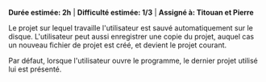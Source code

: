 **Durée estimée: 2h** | **Difficulté estimée: 1/3** | **Assigné à: Titouan et Pierre**

Le projet sur lequel travaille l'utilisateur est sauvé automatiquement sur le disque. L'utilisateur peut aussi enregistrer une copie du projet, auquel cas un nouveau fichier de projet est créé, et devient le projet courant.

Par défaut, lorsque l'utilisateur ouvre le programme, le dernier projet utilisé lui est présenté.
